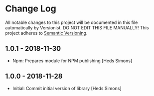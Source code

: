 # Change Log

All notable changes to this project will be documented in this file
automatically by Versionist. DO NOT EDIT THIS FILE MANUALLY!
This project adheres to [Semantic Versioning](http://semver.org/).

## 1.0.1 - 2018-11-30

* Npm: Prepares module for NPM publishing [Heds Simons]

## 1.0.0 - 2018-11-28

* Initial: Commit initial version of library [Heds Simons]
